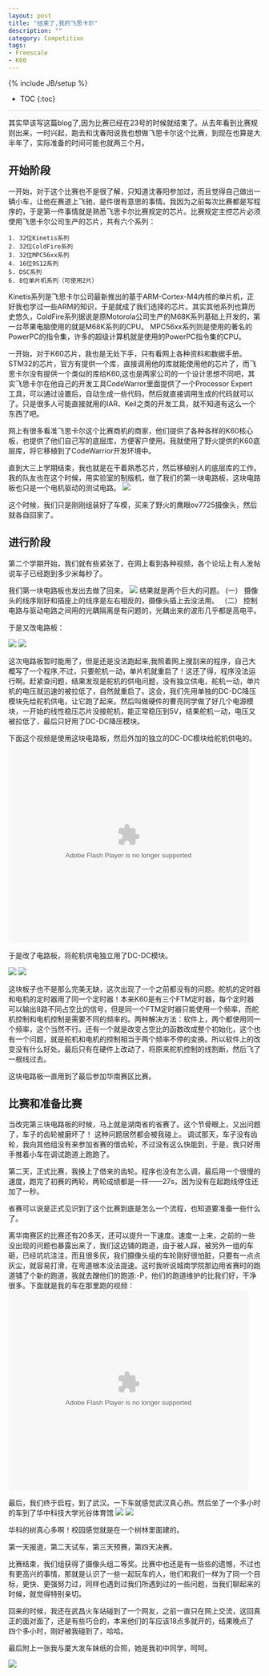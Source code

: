 ```yaml
---
layout: post
title: "结束了,我的飞思卡尔"
description: ""
category: Competition
tags:
- Freescale
- K60 
---
```

{% include JB/setup %}
* TOC
{:toc}
<div style="border-bottom: 1px solid #ccc;line-height: 1.3em;"></div>


其实早该写这篇blog了,因为比赛已经在23号的时候就结束了。从去年看到比赛规则出来，一时兴起，跑去和沈春阳说我也想做飞思卡尔这个比赛，到现在也算是大半年了，实际准备的时间可能也就两三个月。
    
## 开始阶段
一开始，对于这个比赛也不是很了解，只知道沈春阳参加过，而且觉得自己做出一辆小车，让他在赛道上飞驰，是件很有意思的事情。我因为之前每次比赛都是写程序的，于是第一件事情就是熟悉飞思卡尔比赛规定的芯片。比赛规定主控芯片必须使用飞思卡尔公司生产的芯片，共有六个系列：

    1. 32位Kinetis系列
    2. 32位ColdFire系列
    3. 32位MPC56xx系列
    4. 16位9S12系列
    5. DSC系列
    6. 8位单片机系列（可使用2片）

Kinetis系列是飞思卡尔公司最新推出的基于ARM-Cortex-M4内核的单片机，正好我也学过一些ARM的知识，于是就成了我们选择的芯片。其实其他系列也算历史悠久，ColdFire系列据说是原Motorola公司生产的M68K系列基础上开发的，第一台苹果电脑使用的就是M68K系列的CPU。 MPC56xx系列则是使用的著名的PowerPC的指令集，许多的超级计算机就是使用的PowerPC指令集的CPU。 


一开始，对于K60芯片，我也是无处下手，只有看网上各种资料和数据手册。STM32的芯片，官方有提供一个库，直接调用他的库就能使用他的芯片了，而飞思卡尔没有提供一个类似的库给K60,这也是两家公司的一个设计思想不同吧，其实飞思卡尔在他自己的开发工具CodeWarror里面提供了一个Processor Expert 工具，可以通过设置后，自动生成一些代码，然后就直接调用生成的代码就可以了。只是很多人可能直接就用的IAR、Keil之类的开发工具，就不知道有这么一个东西了吧。
    
网上有很多看准飞思卡尔这个比赛商机的商家，他们提供了各种各样的K60核心板，也提供了他们自己写的底层库，方便客户使用。我就使用了野火提供的K60底层库，将它移植到了CodeWarrior开发环境中。
   
直到大三上学期结束，我也就是在干着熟悉芯片，然后移植别人的底层库的工作。
我的队友也在这个时候，用实验室的制版机，做了我们的第一块电路板，这块电路板也只是一个电机驱动的测试电路。
    ![](/images/freescale/1.jpg)

这个时候，我们只是刚刚组装好了车模，买来了野火的鹰眼ov7725摄像头，然后就各自回家了。


## 进行阶段

第二个学期开始，我们就有些紧张了，在网上看到各种视频，各个论坛上有人发帖说车子已经跑到多少米每秒了。

我们第一块电路板也发出去做了回来。
    ![](/images/freescale/2.jpg)
结果就是两个巨大的问题。
    (一） 摄像头的线序刚好和插座上的线序是左右相反的，摄像头插上去没法用。
   （二） 控制电路与驱动电路之间用的光耦隔离是有问题的，光耦出来的波形几乎都是高电平。


于是又改电路板：

![](/images/freescale/3a.jpg)
![](/images/freescale/3b.jpg)

这次电路板暂时能用了，但是还是没法跑起来,我照着网上搜刮来的程序，自己大概写了一个程序,不过，只要舵机一动，单片机就重启了！这还了得，程序没法运行啊。赶紧查问题，结果发现是舵机的供电问题，没有独立供电，舵机一动，单片机的电压就迅速的被拉低了，自然就重启了。这会，我们先用单独的DC-DC降压模块先给舵机供电，让它跑了起来。然后叫做硬件的曹亮同学做了好几个电源模块，一开始的线性稳压芯片没接舵机，能正常稳压到5V，结果舵机一动，电压又被拉低了，最后只好用了DC-DC降压模块。

下面这个视频是使用这块电路板，然后外加的独立的DC-DC模块给舵机供电的。
 <embed src="http://player.youku.com/player.php/sid/XNTg4ODE3NDA4/v.swf" allowFullScreen="true" quality="high" width="480" height="400" align="middle" allowScriptAccess="always" type="application/x-shockwave-flash"></embed>

于是改了电路板，将舵机供电独立用了DC-DC模块。

![](/images/freescale/4a.jpg)
![](/images/freescale/4b.jpg)

这块板子也不是那么完美无缺，这次出现了一个之前都没有的问题。舵机的定时器和电机的定时器用了同一个定时器！本来K60是有三个FTM定时器，每个定时器可以输出8路不同占空比的信号，但是同一个FTM定时器只能使用一个频率，而舵机控制和电机控制是需要不同的频率的。两种解决方法：软件上，两个都使用同一个频率，这个当然不行。还有一个就是改变占空比的函数改成整个初始化，这个也有一个问题，就是舵机和电机的控制相当于两个频率不停的变换。所以软件上的改变没有什么好处。最后只有在硬件上改动了，将原来舵机控制的线割断，然后飞了一根线过去。

这块电路板一直用到了最后参加华南赛区比赛。


##  比赛和准备比赛

当改完第三块电路板的时候，马上就是湖南省的省赛了。这个节骨眼上，又出问题了，车子的齿轮被磨坏了！ 这种问题居然都会被我碰上。 调试那天，车子没有齿轮，我向其他组没有来参加省赛的借齿轮，不过没有这么快能到，于是，我只好用手推着小车在调试跑道上跑跑了。

第二天，正式比赛，我换上了借来的齿轮。程序也没有怎么调，最后用一个很慢的速度，跑完了初赛的两轮，两轮成绩都是一样——27s，因为没有在起跑线停住还加了一秒。

省赛可以说是正式见识到了这个比赛到底是怎么一个流程，也知道要准备一些什么了。

离华南赛区的比赛还有20多天，还可以提升一下速度。速度一上来，之前的一些没出现的问题也暴露出来了，我们这边铺的跑道，由于被人踩，被另外一组的车砸，已经坑坑洼洼，而且很多灰，我们摄像头组的车轮刚好很怕脏，只要有一点点灰尘，就容易打滑，在弯道根本没法提速。这时我听说城南学院那边用省赛时的跑道铺了个新的跑道，我就去蹭他们的跑道:-P，他们的跑道维护的比我们好，干净很多。下面就是我的车在那里跑的视频：
<embed src="http://player.youku.com/player.php/sid/XNTg2NzUyOTIw/v.swf" allowFullScreen="true" quality="high" width="480" height="400" align="middle" allowScriptAccess="always" type="application/x-shockwave-flash"></embed>

最后，我们终于启程，到了武汉。一下车就感觉武汉真心热。然后坐了一个多小时的车到了华中科技大学光谷体育馆
![](/images/freescale/guanggu.jpg)
![](/images/freescale/huake.jpg)

华科的树真心多啊！校园感觉就是在一个树林里面建的。

第一天报道，第二天试车，第三天预赛，第四天决赛。

比赛结束，我们组获得了摄像头组二等奖。比赛中也还是有一些些的遗憾，不过也有更高兴的事情，那就是认识了一些一起玩车的人，他们和我们一样为了同一个目标，更快、更强努力过，同样也遇到过我们所遇到过的一些问题，当我们聊起来的时候，就觉得特别亲切。

回来的时候，我还在武昌火车站碰到了一个网友，之前一直只在网上交流，这回真正的面对面了，还是有些巧合的，本来他们的车应该18点多就开的，结果晚点了四个多小时，刚好被我碰到了，哈哈。


最后附上一张我与厦大发车妹纸的合照，她是我初中同学，呵呵。

![](/images/freescale/wanglei.png)

